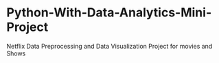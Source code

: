 # Python-With-Data-Analytics-Mini-Project
Netflix Data Preprocessing and Data Visualization Project for movies and Shows
